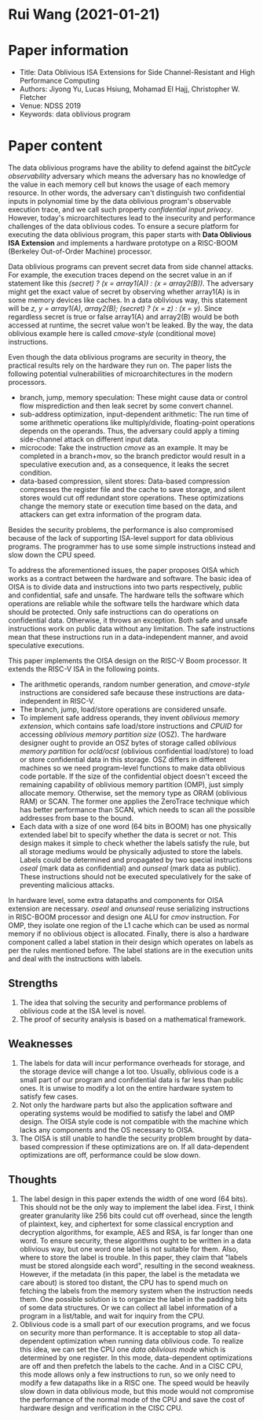# Rui Wang (2021-01-21)

# Paper information
- Title: Data Oblivious ISA Extensions for Side Channel-Resistant and High Performance Computing
- Authors: Jiyong Yu, Lucas Hsiung, Mohamad El Hajj, Christopher W. Fletcher
- Venue: NDSS 2019
- Keywords: data oblivious program

# Paper content
The data oblivious programs have the ability to defend against the *bitCycle observability* adversary which means the adversary has no knowledge of the value in each memory cell but knows the usage of each memory resource. In other words, the adversary can't distinguish two confidential inputs in polynomial time by the data oblivious program's observable execution trace, and we call such property *confidential input privacy*. However, today's microarchitectures lead to the insecurity and performance challenges of the data oblivious codes. To ensure a secure platform for executing the data oblivious program, this paper starts with **Data Oblivious ISA Extension** and implements a hardware prototype on a RISC-BOOM (Berkeley Out-of-Order Machine) processor.

Data oblivious programs can prevent secret data from side channel attacks.  For example, the execution traces depend on the secret value in an if statement like this *(secret) ? (x = array1(A)) : (x = array2(B))*. The adversary might get the exact value of secret by observing whether array1(A) is in some memory devices like caches. In a data oblivious way, this statement will be *z, y = array1(A), array2(B); (secret) ? (x = z) : (x = y)*. Since regardless secret is true or false array1(A) and array2(B) would be both accessed at runtime, the secret value won't be leaked. By the way, the data oblivious example here is called *cmove-style* (conditional move) instructions.

Even though the data oblivious programs are security in theory, the practical results rely on the hardware they run on. The paper lists the following potential vulnerabilities of microarchitectures in the modern processors.
- branch, jump, memory speculation: These might cause data or control flow misprediction and then leak secret by some convert channel.
- sub-address optimization, input-dependent arithmetic: The run time of some arithmetic operations like multiply/divide, floating-point operations depends on the operands. Thus, the adversary could apply a timing side-channel attack on different input data.
- microcode: Take the instruction *cmove* as an example. It may be completed in a branch+mov, so the branch predictor would result in a speculative execution and, as a consequence, it leaks the secret condition.
- data-based compression, silent stores: Data-based compression compresses the register file and the cache to save storage, and silent stores would cut off redundant store operations. These optimizations change the memory state or execution time based on the data, and attackers can get extra information of the program data.

Besides the security problems, the performance is also compromised because of the lack of supporting ISA-level support for data oblivious programs. The programmer has to use some simple instructions instead and slow down the CPU speed.

To address the aforementioned issues, the paper proposes OISA which works as a contract between the hardware and software. The basic idea of OISA is to divide data and instructions into two parts respectively, public and confidential, safe and unsafe. The hardware tells the software which operations are reliable while the software tells the hardware which data should be protected. Only safe instructions can do operations on confidential data. Otherwise, it throws an exception. Both safe and unsafe instructions work on public data without any limitation. The safe instructions mean that these instructions run in a data-independent manner, and avoid speculative executions.

This paper implements the OISA design on the RISC-V Boom processor. It extends the RISC-V ISA in the following points.
- The arithmetic operands, random number generation, and *cmove-style*  instructions are considered safe because these instructions are data-independent in RISC-V.
- The branch, jump, load/store operations are considered unsafe.
- To implement safe address operands, they invent *oblivious memory extension*, which contains safe load/store instructions and *CPUID* for accessing *oblivious memory partition size* (OSZ). The hardware designer ought to provide an OSZ bytes of storage called *oblivious memory partition* for *ocld/ocst* (oblivious confidential load/store) to load or store confidential data in this storage. OSZ differs in different machines so we need program-level functions to make data oblivious code portable. If the size of the confidential object doesn't exceed the remaining capability of oblivious memory partition (OMP), just simply allocate memory. Otherwise, set the memory type as ORAM (oblivious RAM) or SCAN. The former one applies the ZeroTrace technique which has better performance than SCAN, which needs to scan all the possible addresses from base to the bound.
- Each data with a size of one word (64 bits in BOOM) has one physically extended label bit to specify whether the data is secret or not. This design makes it simple to check whether the labels satisfy the rule, but all storage mediums would be physically adjusted to store the labels. Labels could be determined and propagated by two special instructions *oseal* (mark data as confidential) and *ounseal* (mark data as public). These instructions should not be executed speculatively for the sake of preventing malicious attacks.

In hardware level, some extra datapaths and components for OISA extension are necessary. *oseal* and *onunseal* reuse serializing instructions in RISC-BOOM processor and design one ALU for *cmov* instruction. For OMP, they isolate one region of the L1 cache which can be used as normal memory if no oblivious object is allocated. Finally, there is also a hardware component called a label station in their design which operates on labels as per the rules mentioned before. The label stations are in the execution units and deal with the instructions with labels.

## Strengths
1. The idea that solving the security and performance problems of oblivious code at the ISA level is novel.
2. The proof of security analysis is based on a mathematical framework.

## Weaknesses
<!-- 1. This paper implemented the ISA extension is based on RISC. However, most of the popular commercial CPUs use CISC. It will be a large work to extend the CISC to a data oblivious one. -->
1. The labels for data will incur performance overheads for storage, and the storage device will change a lot too. Usually, oblivious code is a small part of our program and confidential data is far less than public ones. It is unwise to modify a lot on the entire hardware system to satisfy few cases.
2. Not only the hardware parts but also the application software and operating systems would be modified to satisfy the label and OMP design. The OISA style code is not compatible with the machine which lacks any components and the OS necessary to OISA.
3. The OISA is still unable to handle the security problem brought by data-based compression if these optimizations are on. If all data-dependent optimizations are off, performance could be slow down.

## Thoughts
1. The label design in this paper extends the width of one word (64 bits). This should not be the only way to implement the label idea. First, I think greater granularity like 256 bits could cut off overhead, since the length of plaintext, key, and ciphertext for some classical encryption and decryption algorithms, for example, AES and RSA, is far longer than one word. To ensure security, these algorithms ought to be written in a data oblivious way, but one word one label is not suitable for them. Also, where to store the label is trouble. In this paper, they claim that "labels must be stored alongside each word", resulting in the second weakness. However, if the metadata (in this paper, the label is the metadata we care about) is stored too distant, the CPU has to spend much on fetching the labels from the memory system when the instruction needs them. One possible solution is to organize the label in the padding bits of some data structures. Or we can collect all label information of a program in a list/table, and wait for inquiry from the CPU.
2. Oblivious code is a small part of our execution programs, and we focus on security more than performance. It is acceptable to stop all data-dependent optimization when running data oblivious code. To realize this idea, we can set the CPU one *data oblivious mode* which is determined by one register. In this mode, data-dependent optimizations are off and then prefetch the labels to the cache. And in a CISC CPU, this mode allows only a few instructions to run, so we only need to modify a few datapaths like in a RISC one. The speed would be heavily slow down in data oblivious mode, but this mode would not compromise the performance of the normal mode of the CPU and save the cost of hardware design and verification in the CISC CPU.